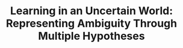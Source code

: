 ---
title: "Learning in an Uncertain World: Representing Ambiguity Through Multiple Hypotheses"
collection: publications
permalink: /publication/2017-rupprecht2017learning
year: 2017
venue: 'Proceedings of the IEEE Conference on Computer Vision and Pattern Recognition'
authors: 'Rupprecht, Christian and Laina, Iro and DiPietro, Robert and Baust, Maximilian and Tombari, Federico and Navab, Nassir and Hager, Gregory D'
paperurl: 'http://openaccess.thecvf.com/content_ICCV_2017/papers/Rupprecht_Learning_in_an_ICCV_2017_paper.pdf'
bibtex: "@inproceedings{rupprecht2017learning,\n    author = \"Rupprecht, Christian and Laina, Iro and DiPietro, Robert and Baust, Maximilian and Tombari, Federico and Navab, Nassir and Hager, Gregory D\",\n    title = \"Learning in an Uncertain World: Representing Ambiguity Through Multiple Hypotheses\",\n    booktitle = \"Proceedings of the IEEE Conference on Computer Vision and Pattern Recognition\",\n    pages = \"3591--3600\",\n    year = \"2017\"\n}\n"
---
